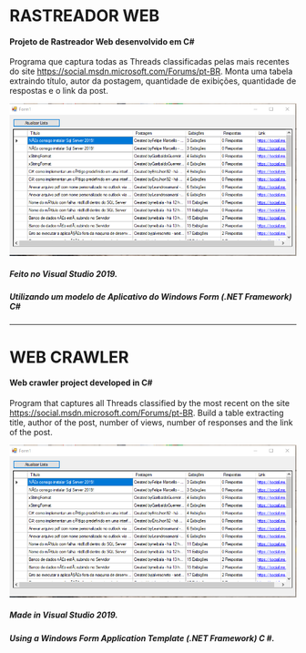 # RASTREADOR WEB
#### Projeto de Rastreador Web desenvolvido em C#

Programa que captura todas as Threads classificadas pelas mais recentes do site https://social.msdn.microsoft.com/Forums/pt-BR. Monta uma tabela extraindo título, autor da postagem, quantidade de exibições, quantidade de respostas e o link da post.

![alt text](https://github.com/samuelmachado1/web_crawler/blob/master/WebCrawler/program.png?raw=true)

##### Feito no Visual Studio 2019.
##### Utilizando um modelo de Aplicativo do Windows Form (.NET Framework) C#

---------

# WEB CRAWLER
#### Web crawler project developed in C#

Program that captures all Threads classified by the most recent on the site https://social.msdn.microsoft.com/Forums/pt-BR. Build a table extracting title, author of the post, number of views, number of responses and the link of the post.

![alt text](https://github.com/samuelmachado1/web_crawler/blob/master/WebCrawler/program.png?raw=true)

##### Made in Visual Studio 2019.
##### Using a Windows Form Application Template (.NET Framework) C #.

